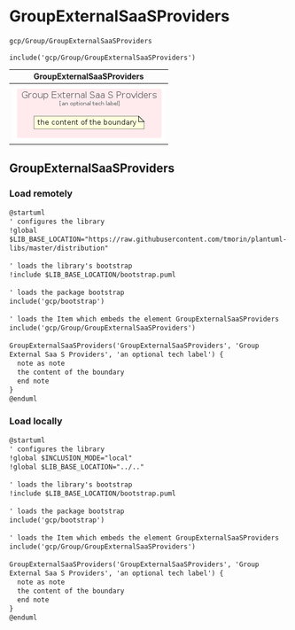 # GroupExternalSaaSProviders


```text
gcp/Group/GroupExternalSaaSProviders
```

```text
include('gcp/Group/GroupExternalSaaSProviders')
```



| GroupExternalSaaSProviders |
| :---: |
| ![illustration for GroupExternalSaaSProviders](../../gcp/Group/GroupExternalSaaSProviders.Local.png) |







## GroupExternalSaaSProviders

### Load remotely
```plantuml
@startuml
' configures the library
!global $LIB_BASE_LOCATION="https://raw.githubusercontent.com/tmorin/plantuml-libs/master/distribution"

' loads the library's bootstrap
!include $LIB_BASE_LOCATION/bootstrap.puml

' loads the package bootstrap
include('gcp/bootstrap')

' loads the Item which embeds the element GroupExternalSaaSProviders
include('gcp/Group/GroupExternalSaaSProviders')

GroupExternalSaaSProviders('GroupExternalSaaSProviders', 'Group External Saa S Providers', 'an optional tech label') {
  note as note
  the content of the boundary
  end note
}
@enduml
```

### Load locally
```plantuml
@startuml
' configures the library
!global $INCLUSION_MODE="local"
!global $LIB_BASE_LOCATION="../.."

' loads the library's bootstrap
!include $LIB_BASE_LOCATION/bootstrap.puml

' loads the package bootstrap
include('gcp/bootstrap')

' loads the Item which embeds the element GroupExternalSaaSProviders
include('gcp/Group/GroupExternalSaaSProviders')

GroupExternalSaaSProviders('GroupExternalSaaSProviders', 'Group External Saa S Providers', 'an optional tech label') {
  note as note
  the content of the boundary
  end note
}
@enduml
```

